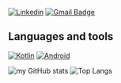 
[![Linkedin](https://img.shields.io/badge/LinkedIn-0077B5?style=for-the-badge&logo=linkedin&logoColor=white)](https://www.linkedin.com/in/osemwota/)
[![Gmail Badge](https://img.shields.io/badge/Gmail-D14836?style=for-the-badge&logo=gmail&logoColor=white&link=mailto:david.osemwota@gmail.com)](mailto:david.osemwota@gmail.com)
## Languages and tools
[![Kotlin](https://img.shields.io/badge/Kotlin-0095D5?&style=for-the-badge&logo=kotlin&logoColor=white)](<on click url>)
[![Android](https://img.shields.io/badge/Android-3DDC84?style=for-the-badge&logo=android&logoColor=white)](<on click url>)

![my GitHub stats](https://github-readme-stats.vercel.app/api?username=david-oh-git)
![Top Langs](https://github-readme-stats.vercel.app/api/top-langs/?username=dave-oh-git&hide=TeX&layout=compact)




